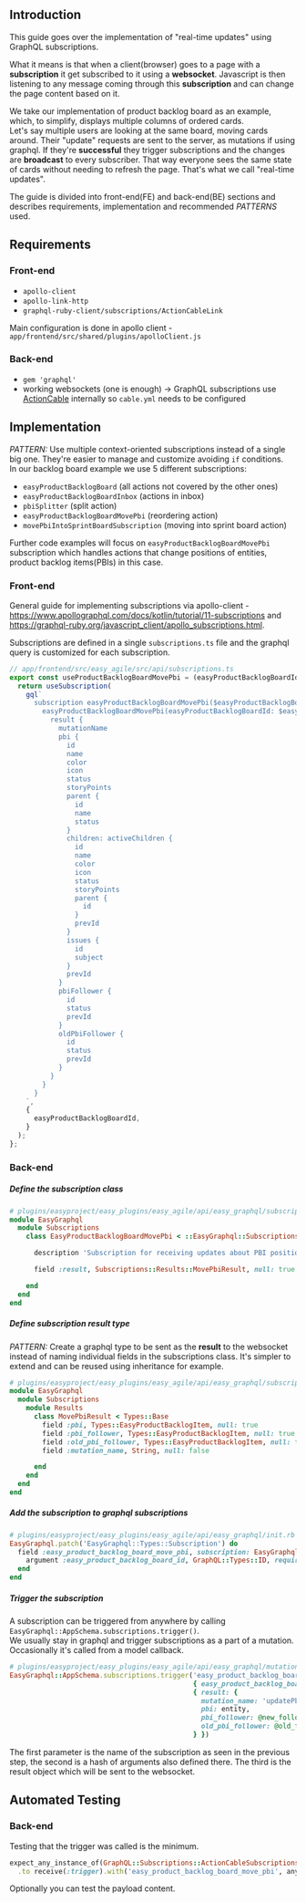 ## Introduction

This guide goes over the implementation of "real-time updates" using GraphQL subscriptions.

What it means is that when a client(browser) goes to a page with a **subscription** it get subscribed to it using a **websocket**. Javascript is then listening to any message coming through this **subscription** and can change the page content based on it.

We take our implementation of product backlog board as an example, which, to simplify, displays multiple columns of ordered cards.\
Let's say multiple users are looking at the same board, moving cards around. Their "update" requests are sent to the server, as mutations if using graphql. If they're **successful** they trigger subscriptions and the changes are **broadcast** to every subscriber. That way everyone sees the same state of cards without needing to refresh the page. That's what we call "real-time updates".

The guide is divided into front-end(FE) and back-end(BE) sections and describes requirements, implementation and recommended _PATTERNS_ used.

## Requirements

### Front-end

- `apollo-client`
- `apollo-link-http`
- `graphql-ruby-client/subscriptions/ActionCableLink`

Main configuration is done in apollo client - `app/frontend/src/shared/plugins/apolloClient.js`

### Back-end

- `gem 'graphql'`
- working websockets (one is enough) -> GraphQL subscriptions use [ActionCable](https://guides.rubyonrails.org/action_cable_overview.html) internally so `cable.yml` needs to be configured

## Implementation

_PATTERN:_ Use multiple context-oriented subscriptions instead of a single big one. They're easier to manage and customize avoiding `if` conditions.\
In our backlog board example we use 5 different subscriptions:

- `easyProductBacklogBoard` (all actions not covered by the other ones)
- `easyProductBacklogBoardInbox` (actions in inbox)
- `pbiSplitter` (split action)
- `easyProductBacklogBoardMovePbi` (reordering action)
- `movePbiIntoSprintBoardSubscription` (moving into sprint board action)

Further code examples will focus on `easyProductBacklogBoardMovePbi` subscription which handles actions that change positions of entities, product backlog items(PBIs) in this case.

### Front-end

General guide for implementing subscriptions via apollo-client - https://www.apollographql.com/docs/kotlin/tutorial/11-subscriptions
and https://graphql-ruby.org/javascript_client/apollo_subscriptions.html.

Subscriptions are defined in a single `subscriptions.ts` file and the graphql query is customized for each subscription.

```ts
// app/frontend/src/easy_agile/src/api/subscriptions.ts
export const useProductBacklogBoardMovePbi = (easyProductBacklogBoardId: string) => {
  return useSubscription(
    gql`
      subscription easyProductBacklogBoardMovePbi($easyProductBacklogBoardId: ID!) {
        easyProductBacklogBoardMovePbi(easyProductBacklogBoardId: $easyProductBacklogBoardId) {
          result {
            mutationName
            pbi {
              id
              name
              color
              icon
              status
              storyPoints
              parent {
                id
                name
                status
              }
              children: activeChildren {
                id
                name
                color
                icon
                status
                storyPoints
                parent {
                  id
                }
                prevId
              }
              issues {
                id
                subject
              }
              prevId
            }
            pbiFollower {
              id
              status
              prevId
            }
            oldPbiFollower {
              id
              status
              prevId
            }
          }
        }
      }
    `,
    {
      easyProductBacklogBoardId,
    }
  );
};
```

### Back-end

##### Define the subscription class

```ruby
# plugins/easyproject/easy_plugins/easy_agile/api/easy_graphql/subscriptions/easy_product_backlog_board_move_pbi.rb
module EasyGraphql
  module Subscriptions
    class EasyProductBacklogBoardMovePbi < ::EasyGraphql::Subscriptions::EasyProductBacklogBoard

      description 'Subscription for receiving updates about PBI position/status in EasyProductBacklogBoard'

      field :result, Subscriptions::Results::MovePbiResult, null: true

    end
  end
end
```

##### Define subscription result type

_PATTERN:_ Create a graphql type to be sent as the **result** to the websocket instead of naming individual fields in the subscriptions class. It's simpler to extend and can be reused using inheritance for example.

```ruby
# plugins/easyproject/easy_plugins/easy_agile/api/easy_graphql/subscriptions/results/move_pbi_result.rb
module EasyGraphql
  module Subscriptions
    module Results
      class MovePbiResult < Types::Base
        field :pbi, Types::EasyProductBacklogItem, null: true
        field :pbi_follower, Types::EasyProductBacklogItem, null: true
        field :old_pbi_follower, Types::EasyProductBacklogItem, null: true
        field :mutation_name, String, null: false

      end
    end
  end
end
```

##### Add the subscription to graphql subscriptions

```ruby
# plugins/easyproject/easy_plugins/easy_agile/api/easy_graphql/init.rb
EasyGraphql.patch('EasyGraphql::Types::Subscription') do
  field :easy_product_backlog_board_move_pbi, subscription: EasyGraphql::Subscriptions::EasyProductBacklogBoardMovePbi do
    argument :easy_product_backlog_board_id, GraphQL::Types::ID, required: true
  end
end
```

##### Trigger the subscription

A subscription can be triggered from anywhere by calling `EasyGraphql::AppSchema.subscriptions.trigger()`.\
We usually stay in graphql and trigger subscriptions as a part of a mutation. Occasionally it's called from a model callback.

```ruby
# plugins/easyproject/easy_plugins/easy_agile/api/easy_graphql/mutations/update_pbi_position.rb
EasyGraphql::AppSchema.subscriptions.trigger('easy_product_backlog_board_move_pbi',
                                             { easy_product_backlog_board_id: board_id },
                                             { result: {
                                               mutation_name: 'updatePbiPosition',
                                               pbi: entity,
                                               pbi_follower: @new_follower,
                                               old_pbi_follower: @old_follower
                                             } })
```

The first parameter is the name of the subscription as seen in the previous step, the second is a hash of arguments also defined there. The third is the result object which will be sent to the websocket.

## Automated Testing

### Back-end

Testing that the trigger was called is the minimum.

```ruby
expect_any_instance_of(GraphQL::Subscriptions::ActionCableSubscriptions)
  .to receive(:trigger).with('easy_product_backlog_board_move_pbi', anything, anything)
```

Optionally you can test the payload content.
